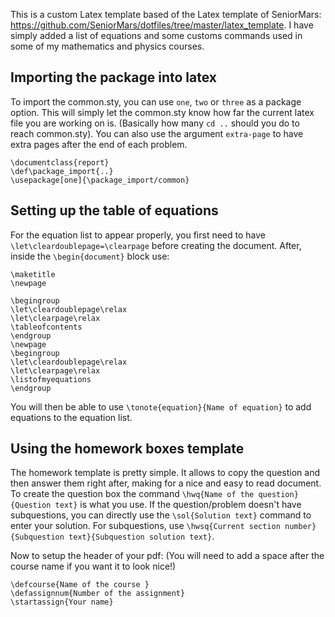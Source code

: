 This is a custom Latex template based of the Latex template of SeniorMars: https://github.com/SeniorMars/dotfiles/tree/master/latex_template.
I have simply added a list of equations and some customs commands used in some of my mathematics and physics courses.

## Importing the package into latex

To import the common.sty, you can use `one`, `two` or `three` as a package option. This will simply let the common.sty know how far the current latex file you are working on is. (Basically how many `cd ..` should you do to reach common.sty). You can also use the argument `extra-page` to have extra pages after the end of each problem.

```
\documentclass{report}
\def\package_import{..}
\usepackage[one]{\package_import/common}
```

## Setting up the table of equations

For the equation list to appear properly, you first need to have `\let\cleardoublepage=\clearpage` before creating the document. After, inside the `\begin{document}` block use:

```
\maketitle
\newpage

\begingroup
\let\cleardoublepage\relax
\let\clearpage\relax
\tableofcontents
\endgroup
\newpage
\begingroup 
\let\cleardoublepage\relax
\let\clearpage\relax
\listofmyequations
\endgroup
```

You will then be able to use `\tonote{equation}{Name of equation}` to add equations to the equation list.

## Using the homework boxes template

The homework template is pretty simple. It allows to copy the question and then answer them right after, making for a nice and easy to read document. To create the question box the command `\hwq{Name of the question}{Question text}` is what you use. If the question/problem doesn't have subquestions, you can directly use the `\sol{Solution text}` command to enter your solution. For subquestions, use `\hwsq{Current section number}{Subquestion text}{Subquestion solution text}`.

Now to setup the header of your pdf: (You will need to add a space after the course name if you want it to look nice!)

```
\defcourse{Name of the course }
\defassignnum{Number of the assignment}
\startassign{Your name}
```
